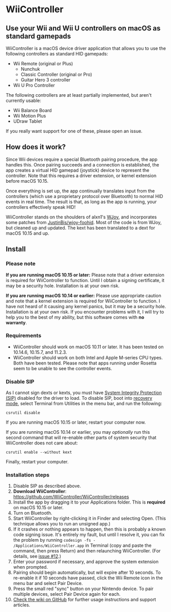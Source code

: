 # WiiController
## Use your Wii and Wii U controllers on macOS as standard gamepads

WiiController is a macOS device driver application that allows you to use the following controllers as standard HID gamepads:

- Wii Remote (original or Plus)
  - Nunchuk
  - Classic Controller (original or Pro)
  - Guitar Hero 3 controller
- Wii U Pro Controller

The following controllers are at least partially implemented, but aren't currently usable:

- Wii Balance Board
- Wii Motion Plus
- UDraw Tablet

If you really want support for one of these, please open an issue.

## How does it work?

Since Wii devices require a special Bluetooth pairing procedure, the app handles this. Once pairing succeeds and a connection is established, the app creates a virtual HID gamepad (joystick) device to represent the controller. Note that this requires a driver extension, or kernel extension before macOS 10.15.

Once everything is set up, the app continually translates input from the controllers (which use a proprietary protocol over Bluetooth) to normal HID events in real time. The result is that, as long as the app is running, your controllers effectively speak HID!

WiiController stands on the shoulders of alxn1's [WJoy](https://github.com/alxn1/wjoy), and incorporates some patches from [JustinBis/wjoy-foohid](https://github.com/JustinBis/wjoy-foohid). Most of the code is from WJoy, but cleaned up and updated. The kext has been translated to a dext for macOS 10.15 and up.

## Install

### Please note

**If you are running macOS 10.15 or later:** Please note that a driver extension is required for WiiController to function. Until I obtain a signing certificate, it may be a security hole. Installation is at your own risk.

**If you are running macOS 10.14 or earlier:** Please use appropriate caution and note that a kernel extension is required for WiiController to function. I have not heard of it causing any kernel panics, but it may be a security hole. Installation is at your own risk. If you encounter problems with it, I will try to help you to the best of my ability, but this software comes with **no warranty**.

### Requirements

- WiiController should work on macOS 10.11 or later. It has been tested on 10.14.6, 10.15.7, and 11.2.3.
- WiiController should work on both Intel and Apple M-series CPU types. Both have been tested. Please note that apps running under Rosetta seem to be unable to see the controller events.

### Disable SIP

As I cannot sign dexts or kexts, you must have [System Integrity Protection (SIP)](http://www.imore.com/el-capitan-system-integrity-protection-helps-keep-malware-away) disabled for the driver to load. To disable SIP, boot into [recovery mode](https://support.apple.com/en-ca/HT201314), select Terminal from Utilities in the menu bar, and run the following:

```
csrutil disable
```

If you are running macOS 10.15 or later, restart your computer now.

If you are running macOS 10.14 or earlier, you may _optionally_ run this second command that will re-enable other parts of system security that WiiController does not care about:

```
csrutil enable --without kext
```

Finally, restart your computer.

### Installation steps

1. Disable SIP as described above.
2. **Download WiiController**: https://github.com/WiiController/WiiController/releases
3. Install the app by dragging it to your Applications folder. This is **required** on macOS 10.15 or later.
4. Turn on Bluetooth.
5. Start WiiController by right-clicking it in Finder and selecting Open. (This technique allows you to run an unsigned app.)
6. If it crashes or nothing appears to happen, then this is probably a known code signing issue. It's entirely my fault, but until I resolve it, you can fix the problem by running `codesign -fs - /Applications/WiiController.app` in Terminal (copy and paste the command, then press Return) and then relaunching WiiController. (For details, see [issue #12](https://github.com/WiiController/WiiController/issues/12).)
7. Enter your password if necessary, and approve the system extension when prompted.
8. Pairing should begin automatically, but will expire after 10 seconds. To re-enable it if 10 seconds have passed, click the Wii Remote icon in the menu bar and select Pair Device.
9. Press the small red "sync" button on your Nintendo device. To pair multiple devices, select Pair Device again for each.
10. [Check the wiki on GitHub](https://github.com/WiiController/WiiController/wiki) for further usage instructions and support articles.
